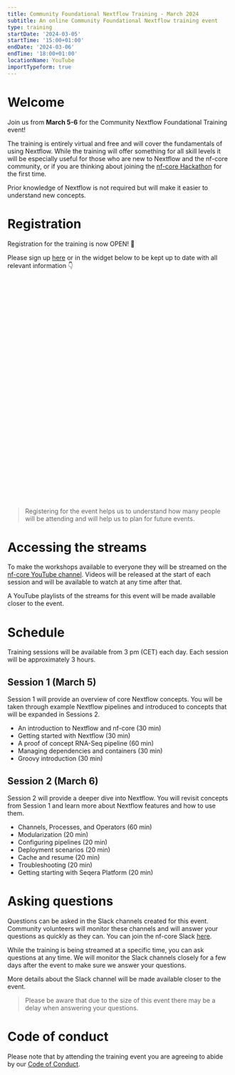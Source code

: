```yaml
---
title: Community Foundational Nextflow Training - March 2024
subtitle: An online Community Foundational Nextflow training event
type: training
startDate: '2024-03-05'
startTime: '15:00+01:00'
endDate: '2024-03-06'
endTime: '18:00+01:00'
locationName: YouTube
importTypeform: true
---
```


# Welcome

Join us from **March 5-6** for the Community Nextflow Foundational Training event!

The training is entirely virtual and free and will cover the fundamentals of using Nextflow.
While the training will offer something for all skill levels it will be especially useful for those who are new to Nextflow and the nf-core community, or if you are thinking about joining the [nf-core Hackathon](https://nf-co.re/events/2024/hackathon-march-2024) for the first time.

Prior knowledge of Nextflow is not required but will make it easier to understand new concepts.

# Registration

Registration for the training is now OPEN! 🎉

Please sign up [here](https://form.typeform.com/to/cueKqqeM) or in the widget below to be kept up to date with all relevant information 👇

<div data-tf-widget="cueKqqeM" style="width:100%;height:500px;color:#FFFFFF;"></div>

> Registering for the event helps us to understand how many people will be attending and will help us to plan for future events.

# Accessing the streams

To make the workshops available to everyone they will be streamed on the [nf-core YouTube channel](https://www.youtube.com/c/nf-core).
Videos will be released at the start of each session and will be available to watch at any time after that.

A YouTube playlists of the streams for this event will be made available closer to the event.

# Schedule

Training sessions will be available from 3 pm (CET) each day. Each session will be approximately 3 hours.

## Session 1 (March 5)

Session 1 will provide an overview of core Nextflow concepts. You will be taken through example Nextflow pipelines and introduced to concepts that will be expanded in Sessions 2.

- An introduction to Nextflow and nf-core (30 min)
- Getting started with Nextflow (30 min)
- A proof of concept RNA-Seq pipeline (60 min)
- Managing dependencies and containers (30 min)
- Groovy introduction (30 min)

## Session 2 (March 6)

Session 2 will provide a deeper dive into Nextflow. You will revisit concepts from Session 1 and learn more about Nextflow features and how to use them.

- Channels, Processes, and Operators (60 min)
- Modularization (20 min)
- Configuring pipelines (20 min)
- Deployment scenarios (20 min)
- Cache and resume (20 min)
- Troubleshooting (20 min)
- Getting starting with Seqera Platform (20 min)

# Asking questions

Questions can be asked in the Slack channels created for this event. Community volunteers will monitor these channels and will answer your questions as quickly as they can. You can join the nf-core Slack [here](https://nf-co.re/join/slack).

While the training is being streamed at a specific time, you can ask questions at any time. We will monitor the Slack channels closely for a few days after the event to make sure we answer your questions.

More details about the Slack channel will be made available closer to the event.

> Please be aware that due to the size of this event there may be a delay when answering your questions.

# Code of conduct

Please note that by attending the training event you are agreeing to abide by our [Code of Conduct](https://nf-co.re/code_of_conduct).
